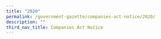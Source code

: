 ```yaml
---
title: "2020"
permalink: /government-gazette/companies-act-notice/2020/
description: ""
third_nav_title: Companies Act Notice
---
```

